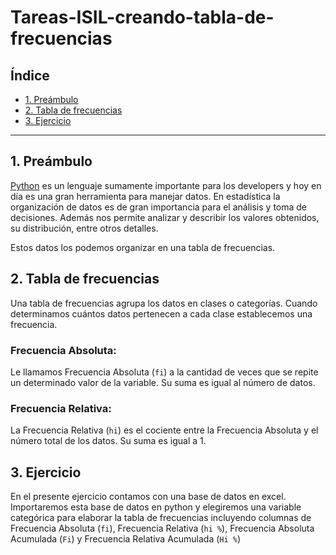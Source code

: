 # Tareas-ISIL-creando-tabla-de-frecuencias

## Índice

* [1. Preámbulo](#1-preámbulo)
* [2. Tabla de frecuencias](#2-tabla-de-frecuencias)
* [3. Ejercicio](#3-ejercicio)

***

## 1. Preámbulo

[Python](https://www.python.org/) es un lenguaje sumamente importante para los developers y hoy en día es una gran herramienta para manejar datos. En estadística la organización de datos es de gran importancia para el análisis y toma de decisiones. Además nos permite analizar y describir los valores obtenidos, su distribución, entre otros detalles.

Estos datos los podemos organizar en una tabla de frecuencias.

## 2. Tabla de frecuencias

Una tabla de frecuencias agrupa los datos en clases o categorías. Cuando determinamos cuántos datos pertenecen a cada clase establecemos una frecuencia.

### Frecuencia Absoluta:

Le llamamos Frecuencia Absoluta (`fi`) a la cantidad de veces que se repite un determinado valor de la variable. Su suma es igual al número de datos.

### Frecuencia Relativa:

La Frecuencia Relativa (`hi`) es el cociente entre la Frecuencia Absoluta y el número total de los datos. Su suma es igual a 1. 

## 3. Ejercicio

En el presente ejercicio contamos con una base de datos en excel. Importaremos esta base de datos en python y elegiremos una variable categórica para elaborar la tabla de frecuencias incluyendo columnas de Frecuencia Absoluta (`fi`), Frecuencia Relativa (`hi %`), Frecuencia Absoluta Acumulada (`Fi`) y Frecuencia Relativa Acumulada (`Hi %`)


